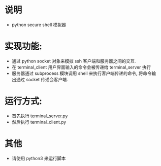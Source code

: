 # 说明
* python secure shell 模拟器
# 实现功能:
* 通过 python socket 对象来模拟 ssh 客户端和服务器之间的交互. 
* 在 terminal_client 用户界面输入的命令会被传递给 terminal_server 执行
* 服务器通过 subprocess 模块调用 shell 来执行客户端传递的命令, 将命令输出通过 socket 传递会客户端.
# 运行方式:
* 首先执行 terminal_server.py
* 然后执行 terminal_client.py

# 其他
* 请使用 python3 来运行脚本